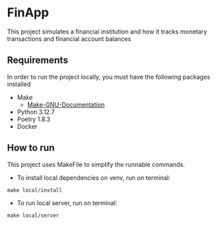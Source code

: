 # FinApp 

This project simulates a financial institution and how it tracks monetary transactions and financial account balances

## Requirements 

In order to run the project locally, you must have the following packages installed 

* Make 
  * [Make-GNU-Documentation](https://www.gnu.org/software/make/)
* Python 3.12.7
* Poetry 1.8.3
* Docker

## How to run 

This project uses MakeFile to simplify the runnable commands.

* To install local dependencies on venv, run on terminal:
```
make local/install
  ```
* To run local server, run on terminal:
```
make local/server
  ```
